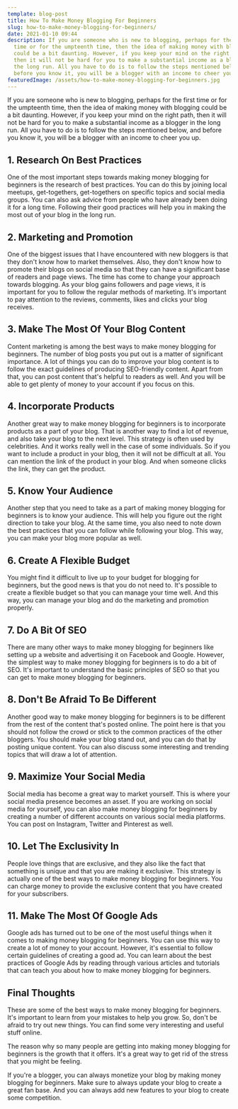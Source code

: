 ```yaml
---
template: blog-post
title: How To Make Money Blogging For Beginners
slug: how-to-make-money-blogging-for-beginners/
date: 2021-01-10 09:44
description: If you are someone who is new to blogging, perhaps for the first
  time or for the umpteenth time, then the idea of making money with blogging
  could be a bit daunting. However, if you keep your mind on the right path,
  then it will not be hard for you to make a substantial income as a blogger in
  the long run. All you have to do is to follow the steps mentioned below, and
  before you know it, you will be a blogger with an income to cheer you up.
featuredImage: /assets/how-to-make-money-blogging-for-beginners.jpg
---
```

<!--StartFragment-->

If you are someone who is new to blogging, perhaps for the first time or for the umpteenth time, then the idea of making money with blogging could be a bit daunting. However, if you keep your mind on the right path, then it will not be hard for you to make a substantial income as a blogger in the long run. All you have to do is to follow the steps mentioned below, and before you know it, you will be a blogger with an income to cheer you up.

<!--EndFragment-->

<!--StartFragment-->

## 1. Research On Best Practices

<!--EndFragment-->

<!--StartFragment-->

One of the most important steps towards making money blogging for beginners is the research of best practices. You can do this by joining local meetups, get-togethers, get-togethers on specific topics and social media groups. You can also ask advice from people who have already been doing it for a long time. Following their good practices will help you in making the most out of your blog in the long run.

<!--EndFragment-->

<!--StartFragment-->

## 2. Marketing and Promotion

<!--EndFragment-->

<!--StartFragment-->

One of the biggest issues that I have encountered with new bloggers is that they don't know how to market themselves. Also, they don't know how to promote their blogs on social media so that they can have a significant base of readers and page views. The time has come to change your approach towards blogging. As your blog gains followers and page views, it is important for you to follow the regular methods of marketing. It's important to pay attention to the reviews, comments, likes and clicks your blog receives.

<!--EndFragment-->

<!--StartFragment-->

## 3. Make The Most Of Your Blog Content

<!--EndFragment-->

<!--StartFragment-->

Content marketing is among the best ways to make money blogging for beginners. The number of blog posts you put out is a matter of significant importance. A lot of things you can do to improve your blog content is to follow the exact guidelines of producing SEO-friendly content. Apart from that, you can post content that's helpful to readers as well. And you will be able to get plenty of money to your account if you focus on this.

<!--EndFragment-->

<!--StartFragment-->

## 4. Incorporate Products

<!--EndFragment-->

<!--StartFragment-->

Another great way to make money blogging for beginners is to incorporate products as a part of your blog. That is another way to find a lot of revenue, and also take your blog to the next level. This strategy is often used by celebrities. And it works really well in the case of some individuals. So if you want to include a product in your blog, then it will not be difficult at all. You can mention the link of the product in your blog. And when someone clicks the link, they can get the product.

<!--EndFragment-->

<!--StartFragment-->

## 5. Know Your Audience

<!--EndFragment-->

<!--StartFragment-->

Another step that you need to take as a part of making money blogging for beginners is to know your audience. This will help you figure out the right direction to take your blog. At the same time, you also need to note down the best practices that you can follow while following your blog. This way, you can make your blog more popular as well.

<!--EndFragment-->

<!--StartFragment-->

## 6. Create A Flexible Budget

<!--EndFragment-->

<!--StartFragment-->

You might find it difficult to live up to your budget for blogging for beginners, but the good news is that you do not need to. It's possible to create a flexible budget so that you can manage your time well. And this way, you can manage your blog and do the marketing and promotion properly.

<!--EndFragment-->

<!--StartFragment-->

## 7. Do A Bit Of SEO

<!--EndFragment-->

<!--StartFragment-->

There are many other ways to make money blogging for beginners like setting up a website and advertising it on Facebook and Google. However, the simplest way to make money blogging for beginners is to do a bit of SEO. It's important to understand the basic principles of SEO so that you can get to make money blogging for beginners.

<!--EndFragment-->

<!--StartFragment-->

## 8. Don't Be Afraid To Be Different

<!--EndFragment-->

<!--StartFragment-->

Another good way to make money blogging for beginners is to be different from the rest of the content that's posted online. The point here is that you should not follow the crowd or stick to the common practices of the other bloggers. You should make your blog stand out, and you can do that by posting unique content. You can also discuss some interesting and trending topics that will draw a lot of attention.

<!--EndFragment-->

<!--StartFragment-->

## 9. Maximize Your Social Media

<!--EndFragment-->

<!--StartFragment-->

Social media has become a great way to market yourself. This is where your social media presence becomes an asset. If you are working on social media for yourself, you can also make money blogging for beginners by creating a number of different accounts on various social media platforms. You can post on Instagram, Twitter and Pinterest as well.

<!--EndFragment-->

<!--StartFragment-->

## 10. Let The Exclusivity In

<!--EndFragment-->

<!--StartFragment-->

People love things that are exclusive, and they also like the fact that something is unique and that you are making it exclusive. This strategy is actually one of the best ways to make money blogging for beginners. You can charge money to provide the exclusive content that you have created for your subscribers.

<!--EndFragment-->

<!--StartFragment-->

## 11. Make The Most Of Google Ads

<!--EndFragment-->

<!--StartFragment-->

Google ads has turned out to be one of the most useful things when it comes to making money blogging for beginners. You can use this way to create a lot of money to your account. However, it's essential to follow certain guidelines of creating a good ad. You can learn about the best practices of Google Ads by reading through various articles and tutorials that can teach you about how to make money blogging for beginners.

<!--EndFragment-->

<!--StartFragment-->

## Final Thoughts

<!--EndFragment-->

<!--StartFragment-->

These are some of the best ways to make money blogging for beginners. It's important to learn from your mistakes to help you grow. So, don't be afraid to try out new things. You can find some very interesting and useful stuff online.

<!--EndFragment-->

<!--StartFragment-->

The reason why so many people are getting into making money blogging for beginners is the growth that it offers. It's a great way to get rid of the stress that you might be feeling.

<!--EndFragment-->

<!--StartFragment-->

If you're a blogger, you can always monetize your blog by making money blogging for beginners. Make sure to always update your blog to create a great fan base. And you can always add new features to your blog to create some competition.

<!--EndFragment-->